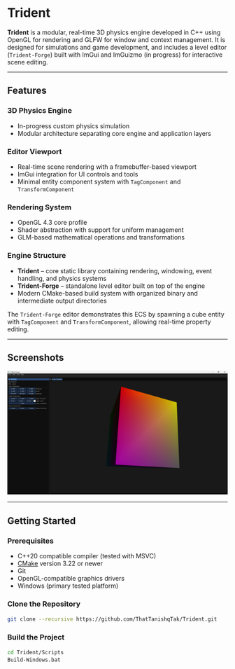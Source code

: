 # Trident

**Trident** is a modular, real-time 3D physics engine developed in C++ using OpenGL for rendering and GLFW for window and context management. It is designed for simulations and game development, and includes a level editor (`Trident-Forge`) built with ImGui and ImGuizmo (in progress) for interactive scene editing.

---

## Features

### 3D Physics Engine
- In-progress custom physics simulation
- Modular architecture separating core engine and application layers

### Editor Viewport
- Real-time scene rendering with a framebuffer-based viewport
- ImGui integration for UI controls and tools
- Minimal entity component system with `TagComponent` and `TransformComponent`

### Rendering System
- OpenGL 4.3 core profile
- Shader abstraction with support for uniform management
- GLM-based mathematical operations and transformations

### Engine Structure
- **Trident** – core static library containing rendering, windowing, event handling, and physics systems
- **Trident-Forge** – standalone level editor built on top of the engine
- Modern CMake-based build system with organized binary and intermediate output directories

The `Trident-Forge` editor demonstrates this ECS by spawning a cube entity with
`TagComponent` and `TransformComponent`, allowing real-time property editing.

---

## Screenshots

<p align="center">
  <img src="Resources/Screenshots/Demo.png" width="600" alt="Viewport Panel">
</p>

---

## Getting Started

### Prerequisites

- C++20 compatible compiler (tested with MSVC)
- [CMake](https://cmake.org/) version 3.22 or newer
- Git
- OpenGL-compatible graphics drivers
- Windows (primary tested platform)

### Clone the Repository

```bash
git clone --recursive https://github.com/ThatTanishqTak/Trident.git
```

### Build the Project

```bash
cd Trident/Scripts
Build-Windows.bat